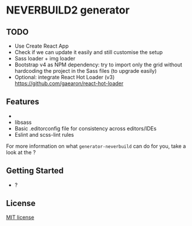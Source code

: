 # NEVERBUILD2 generator
## TODO
* Use Create React App
* Check if we can update it easily and still customise the setup
* Sass loader + img loader
* Bootstrap v4 as NPM dependency: try to import only the grid without hardcoding the project in the Sass files (to upgrade easily)
* Optional: integrate React Hot Loader (v3) https://github.com/gaearon/react-hot-loader 

## Features

* 
* libsass
* Basic .editorconfig file for consistency across editors/IDEs
* Eslint and scss-lint rules

For more information on what `generator-neverbuild` can do for you, take a look at the ?

## Getting Started

- ?


## License

[MIT license](http://opensource.org/licenses/MIT)
